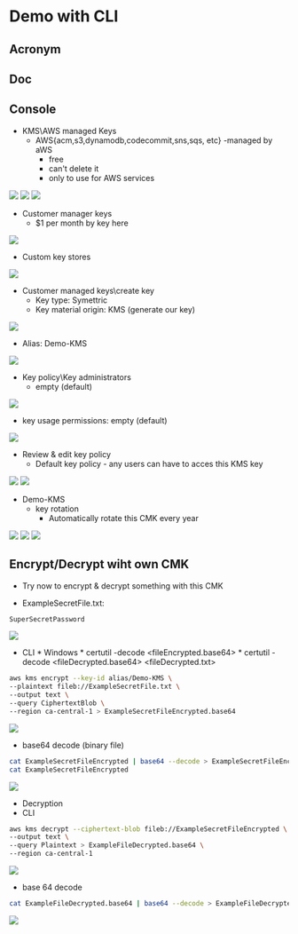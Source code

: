 # Demo with CLI

## Acronym

## Doc

## Console
* KMS\AWS managed Keys
    * AWS\{acm,s3,dynamodb,codecommit,sns,sqs, etc} -managed by aWS
      * free
      * can't delete it
      * only to use for AWS services

[<img src="https://i.imgur.com/VxElNqt.png">](https://i.imgur.com/VxElNqt.png)
[<img src="https://i.imgur.com/7zj7Px5.png">](https://i.imgur.com/7zj7Px5.png)
[<img src="https://i.imgur.com/J7TcxAc.png">](https://i.imgur.com/J7TcxAc.png)

* Customer manager keys
    * $1 per month by key here

[<img src="https://i.imgur.com/sqHv8E8.png">](https://i.imgur.com/sqHv8E8.png)

* Custom key stores

[<img src="https://i.imgur.com/snzq7m8.png">](https://i.imgur.com/snzq7m8.png)

* Customer managed keys\create key
    * Key type: Symettric
    * Key material origin: KMS (generate our key)
    
[<img src="https://i.imgur.com/dwF715g.png">](https://i.imgur.com/dwF715g.png)

* Alias: Demo-KMS

[<img src="https://i.imgur.com/Mx6olZD.png">](https://i.imgur.com/Mx6olZD.png)

* Key policy\Key administrators
    * empty (default)
    
[<img src="https://i.imgur.com/9d33f55.png">](https://i.imgur.com/9d33f55.png)

* key usage permissions: empty (default)
    
[<img src="https://i.imgur.com/9zV2Tst.png">](https://i.imgur.com/9zV2Tst.png)

* Review & edit key policy
    * Default key policy - any users can have to acces this KMS key
    
[<img src="https://i.imgur.com/lZID4tD.png">](https://i.imgur.com/lZID4tD.png)
[<img src="https://i.imgur.com/m2Qo4ru.png">](https://i.imgur.com/m2Qo4ru.png)

* Demo-KMS
    * key rotation
      * Automatically rotate this CMK every year

[<img src="https://i.imgur.com/9hTqtl7.png">](https://i.imgur.com/9hTqtl7.png)
[<img src="https://i.imgur.com/tEEyx3Z.png">](https://i.imgur.com/tEEyx3Z.png)
[<img src="https://i.imgur.com/8248TUT.png">](https://i.imgur.com/8248TUT.png)

## Encrypt/Decrypt wiht own CMK
* Try now to encrypt & decrypt something with this CMK

* ExampleSecretFile.txt:
````txt
SuperSecretPassword
````

[<img src="https://i.imgur.com/rmnWZqX.png">](https://i.imgur.com/rmnWZqX.png)

* CLI
      * Windows
            * certutil -decode <fileEncrypted.base64> <fileEncrypted>
            * certutil -decode <fileDecrypted.base64> <fileDecrypted.txt>
      
````bash
aws kms encrypt --key-id alias/Demo-KMS \
--plaintext fileb://ExampleSecretFile.txt \
--output text \
--query CiphertextBlob \
--region ca-central-1 > ExampleSecretFileEncrypted.base64
````
[<img src="https://i.imgur.com/CKyTwXx.png">](https://i.imgur.com/CKyTwXx.png)

* base64 decode (binary file)
````bash
cat ExampleSecretFileEncrypted | base64 --decode > ExampleSecretFileEncrypted
cat ExampleSecretFileEncrypted
````
[<img src="https://i.imgur.com/S7urgEV.png">](https://i.imgur.com/S7urgEV.png)

* Decryption
* CLI
````bash
aws kms decrypt --ciphertext-blob fileb://ExampleSecretFileEncrypted \
--output text \
--query Plaintext > ExampleFileDecrypted.base64 \
--region ca-central-1
````
[<img src="https://i.imgur.com/nHgBe81.png">](https://i.imgur.com/nHgBe81.png)

* base 64 decode
````bash
cat ExampleFileDecrypted.base64 | base64 --decode > ExampleFileDecrypted.txt
````
[<img src="https://i.imgur.com/w3Rczai.png">](https://i.imgur.com/w3Rczai.png)
